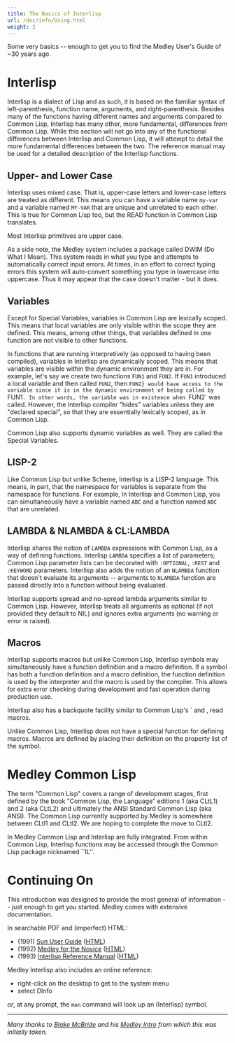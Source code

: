 ```yaml
---
title: The Basics of Interlisp
url: /doc/info/Using.html
weight: 2
---
```


Some very basics -- enough to get you to find the Medley User's Guide of ~30 years ago.

# Interlisp

Interlisp is a dialect of Lisp and as such, it is based on the familiar
syntax of left-parenthesis, function name, arguments, and
right-parenthesis.  Besides many of the functions having different
names and arguments compared to Common Lisp, Interlisp has many other,
more fundamental, differences from Common Lisp.  While this section
will not go into any of the functional differences between Interlisp
and Common Lisp, it will attempt to detail the more fundamental
differences between the two.  The reference manual may be used for a
detailed description of the Interlisp functions.

## Upper- and Lower Case

Interlisp uses mixed case.  That is, upper-case letters and lower-case
letters are treated as different.  This means you can have a variable
name `my-var` and a variable named `MY-VAR` that are unique and
unrelated to each other. This is true for Common Lisp too, but
the READ function in Common Lisp translates.

Most Interlisp primitives are upper case.

As a side note, the Medley system includes a package called DWIM (Do
What I Mean).  This system reads in what you type and attempts to
automatically correct input errors.  At times, in an effort to correct
typing errors this system will auto-convert something you type in
lowercase into uppercase.  Thus it may appear that the case doesn't
matter - but it does.

## Variables

Except for Special Variables, variables in Common Lisp are lexically
scoped.  This means that local variables are only visible within the
scope they are defined.  This means, among other things, that
variables defined in one function are not visible to other functions.

In functions that are running interpretively (as opposed to having
been compiled), variables in Interlisp are dynamically scoped.  This
means that variables are visible within the dynamic environment they
are in.  For example, let's say we create two functions `FUN1`
and `FUN2`.  If `FUN1` introduced a local variable and then
called `FUN2`, then `FUN2} would have access to the variable
since it is in the dynamic environment of being called by `FUN1`.
In other words, the variable was in existence when `FUN2` was
called.  However, the Interlisp compiler "hides" variables unless
they are "declared special", so that they are essentially lexically scoped,
as in Common Lisp.

Common Lisp also supports dynamic variables as well.  They are called
the Special Variables.

## LISP-2

Like Common Lisp but unlike Scheme, Interlisp is a LISP-2 language.
This means, in part, that the namespace for variables is separate from
the namespace for functions.  For example, in Interlisp and
Common Lisp, you can simultaneously have a variable named `ABC`
and a function named `ABC` that are unrelated.

## LAMBDA & NLAMBDA & CL:LAMBDA

Interlisp shares the notion of `LAMBDA` expressions with Common Lisp,
as a way of defining functions. Interlisp `LAMBDA` specifies a list
of parameters; Common Lisp parameter lists can be decorated with
`:OPTIONAL`, `:REST` and `:KEYWORD` parameters. Interlisp also
adds the notion of an `NLAMBDA` function that doesn't evaluate
its arguments --  arguments to 
`NLAMBDA` function are passed directly into a function without 
being evaluated.

Interlisp supports spread and no-spread lambda arguments similar to
Common Lisp.  However, Interlisp treats all arguments as
optional (if not provided they default to NIL) and ignores extra arguments
(no warning or error is raised).

## Macros

Interlisp supports macros but unlike Common Lisp, Interlisp symbols
may simultaneously have a function definition and a macro definition.
If a symbol has both a function definition and a macro definition, the
function definition is used by the interpreter and the macro
is used by the compiler.  This allows for extra error checking during 
development and fast operation during production use.

Interlisp also has a backquote facility similar to Common Lisp's \`
and \, read macros.

Unlike Common Lisp, Interlisp does not have a special function for
defining macros.  Macros are defined by placing their definition on
the property list of the symbol.

# Medley Common Lisp

The term "Common Lisp" covers a range of development stages, first
defined by the book "Common Lisp, the Language" editions 1 (aka CLtL1)
and 2 (aka CLtL2) and ultimately the ANSI Standard Common Lisp (aka ANSI).
The Common Lisp currently supported by Medley is somewhere between
CLtl1 and CLtl2.  We are hoping to complete the move to
CLtl2.

In Medley Common Lisp and Interlisp are fully
integrated.  From within Common Lisp, Interlisp functions may be
accessed through the Common Lisp package nicknamed ``IL''.

# Continuing On

This introduction was designed to provide the most general of
information -- just enough to get you started.  Medley comes
with extensive documentation. 

In searchable PDF and (imperfect) HTML:


* (1991) [Sun User Guide](/documentation/SunUserGuide.pdf) ([HTML](https://interlisp.org/SunUserGuide.html))
* (1992) [Medley for the Novice](/documentation/Medley-Primer.pdf) ([HTML](https://interlisp.org/Primer.html))
* (1993) [Interlisp Reference Manual](/documentation/IRM.pdf)  ([HTML](https://Interlisp.org/IRM.html)) 

Medley Interlisp also includes an online reference:

* right-click on the desktop to get to the system menu
* select DInfo

_or_, at any prompt, the `man` command will look up an (Interlisp) symbol.

------------
_Many thanks to [Blake McBride](https://github.com/blakemcbride) and his [Medley Intro](https://github.com/blakemcbride/medley-intro) from which this was initially taken._